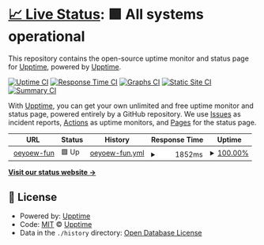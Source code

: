 # [📈 Live Status](https://oeyoews.github.io/upptime/): <!--live status--> **🟩 All systems operational**

This repository contains the open-source uptime monitor and status page for [Upptime](https://upptime.js.org), powered by [Upptime](https://github.com/upptime/upptime).

[![Uptime CI](https://github.com/oeyoews/upptime/workflows/Uptime%20CI/badge.svg)](https://github.com/oeyoews/upptime/actions?query=workflow%3A%22Uptime+CI%22)
[![Response Time CI](https://github.com/oeyoews/upptime/workflows/Response%20Time%20CI/badge.svg)](https://github.com/oeyoews/upptime/actions?query=workflow%3A%22Response+Time+CI%22)
[![Graphs CI](https://github.com/oeyoews/upptime/workflows/Graphs%20CI/badge.svg)](https://github.com/oeyoews/upptime/actions?query=workflow%3A%22Graphs+CI%22)
[![Static Site CI](https://github.com/oeyoews/upptime/workflows/Static%20Site%20CI/badge.svg)](https://github.com/oeyoews/upptime/actions?query=workflow%3A%22Static+Site+CI%22)
[![Summary CI](https://github.com/oeyoews/upptime/workflows/Summary%20CI/badge.svg)](https://github.com/oeyoews/upptime/actions?query=workflow%3A%22Summary+CI%22)

With [Upptime](https://upptime.js.org), you can get your own unlimited and free uptime monitor and status page, powered entirely by a GitHub repository. We use [Issues](https://github.com/upptime/upptime/issues) as incident reports, [Actions](https://github.com/oeyoews/upptime/actions) as uptime monitors, and [Pages](https://https://oeyoew.fun) for the status page.

<!--start: status pages-->
<!-- This summary is generated by Upptime (https://github.com/upptime/upptime) -->
<!-- Do not edit this manually, your changes will be overwritten -->
<!-- prettier-ignore -->
| URL | Status | History | Response Time | Uptime |
| --- | ------ | ------- | ------------- | ------ |
| <img alt="" src="https://oeyoew.fun/favicon.ico" height="13"> [oeyoew-fun](oeyoew.fun) | 🟩 Up | [oeyoew-fun.yml](https://github.com/oeyoews/upptime/commits/HEAD/history/oeyoew-fun.yml) | <details><summary><img alt="Response time graph" src="./graphs/oeyoew-fun/response-time-week.png" height="20"> 1852ms</summary><br><a href="https://oeyoews.github.io/upptime/history/oeyoew-fun"><img alt="Response time 1852" src="https://img.shields.io/endpoint?url=https%3A%2F%2Fraw.githubusercontent.com%2Foeyoews%2Fupptime%2FHEAD%2Fapi%2Foeyoew-fun%2Fresponse-time.json"></a><br><a href="https://oeyoews.github.io/upptime/history/oeyoew-fun"><img alt="24-hour response time 1852" src="https://img.shields.io/endpoint?url=https%3A%2F%2Fraw.githubusercontent.com%2Foeyoews%2Fupptime%2FHEAD%2Fapi%2Foeyoew-fun%2Fresponse-time-day.json"></a><br><a href="https://oeyoews.github.io/upptime/history/oeyoew-fun"><img alt="7-day response time 1852" src="https://img.shields.io/endpoint?url=https%3A%2F%2Fraw.githubusercontent.com%2Foeyoews%2Fupptime%2FHEAD%2Fapi%2Foeyoew-fun%2Fresponse-time-week.json"></a><br><a href="https://oeyoews.github.io/upptime/history/oeyoew-fun"><img alt="30-day response time 1852" src="https://img.shields.io/endpoint?url=https%3A%2F%2Fraw.githubusercontent.com%2Foeyoews%2Fupptime%2FHEAD%2Fapi%2Foeyoew-fun%2Fresponse-time-month.json"></a><br><a href="https://oeyoews.github.io/upptime/history/oeyoew-fun"><img alt="1-year response time 1852" src="https://img.shields.io/endpoint?url=https%3A%2F%2Fraw.githubusercontent.com%2Foeyoews%2Fupptime%2FHEAD%2Fapi%2Foeyoew-fun%2Fresponse-time-year.json"></a></details> | <details><summary><a href="https://oeyoews.github.io/upptime/history/oeyoew-fun">100.00%</a></summary><a href="https://oeyoews.github.io/upptime/history/oeyoew-fun"><img alt="All-time uptime 100.00%" src="https://img.shields.io/endpoint?url=https%3A%2F%2Fraw.githubusercontent.com%2Foeyoews%2Fupptime%2FHEAD%2Fapi%2Foeyoew-fun%2Fuptime.json"></a><br><a href="https://oeyoews.github.io/upptime/history/oeyoew-fun"><img alt="24-hour uptime 100.00%" src="https://img.shields.io/endpoint?url=https%3A%2F%2Fraw.githubusercontent.com%2Foeyoews%2Fupptime%2FHEAD%2Fapi%2Foeyoew-fun%2Fuptime-day.json"></a><br><a href="https://oeyoews.github.io/upptime/history/oeyoew-fun"><img alt="7-day uptime 100.00%" src="https://img.shields.io/endpoint?url=https%3A%2F%2Fraw.githubusercontent.com%2Foeyoews%2Fupptime%2FHEAD%2Fapi%2Foeyoew-fun%2Fuptime-week.json"></a><br><a href="https://oeyoews.github.io/upptime/history/oeyoew-fun"><img alt="30-day uptime 100.00%" src="https://img.shields.io/endpoint?url=https%3A%2F%2Fraw.githubusercontent.com%2Foeyoews%2Fupptime%2FHEAD%2Fapi%2Foeyoew-fun%2Fuptime-month.json"></a><br><a href="https://oeyoews.github.io/upptime/history/oeyoew-fun"><img alt="1-year uptime 100.00%" src="https://img.shields.io/endpoint?url=https%3A%2F%2Fraw.githubusercontent.com%2Foeyoews%2Fupptime%2FHEAD%2Fapi%2Foeyoew-fun%2Fuptime-year.json"></a></details>

<!--end: status pages-->

[**Visit our status website →**](https://oeyoews.github.io/upptime/)

## 📄 License

- Powered by: [Upptime](https://github.com/upptime/upptime)
- Code: [MIT](./LICENSE) © [Upptime](https://upptime.js.org)
- Data in the `./history` directory: [Open Database License](https://opendatacommons.org/licenses/odbl/1-0/)
